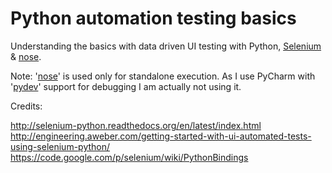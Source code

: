 # Python automation testing basics
Understanding the basics with data driven UI testing with Python, [Selenium](https://pypi.python.org/pypi/selenium) &amp; [nose](https://nose.readthedocs.org/en/latest/).

Note: '[nose](https://nose.readthedocs.org/en/latest/)' is used only for standalone execution. As I use PyCharm with '[pydev](https://www.jetbrains.com/pycharm/help/remote-debugging.html)' support for debugging I am actually not using it.


Credits:

http://selenium-python.readthedocs.org/en/latest/index.html
http://engineering.aweber.com/getting-started-with-ui-automated-tests-using-selenium-python/
https://code.google.com/p/selenium/wiki/PythonBindings

